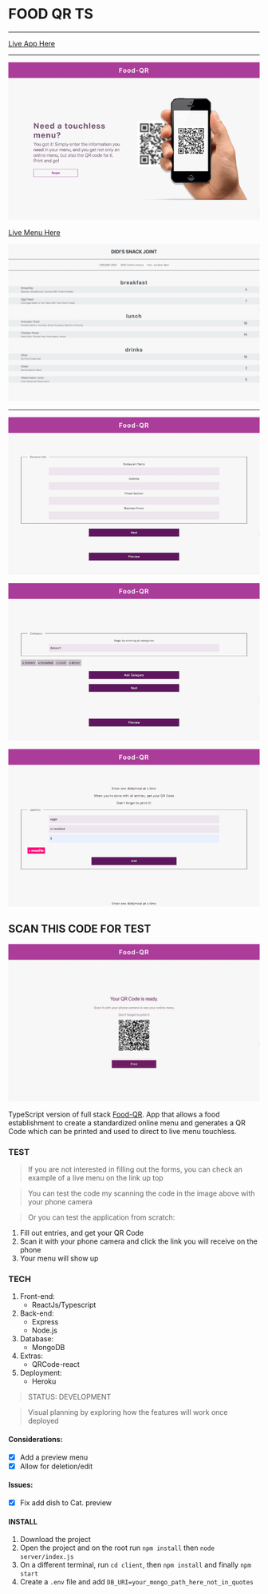 # FOOD QR TS

---

[Live App Here](https://food-qr-ts.herokuapp.com/)

---

![Img of live app](home.png)

[Live Menu Here](https://food-qr.herokuapp.com/restaurants/62c237a57755faca5964cf0a)

![Img of live menu](https://raw.githubusercontent.com/Medic1111/FOOD-QR/main/client/src/assets/menu.png)

---

![Img of gen info form](2.png)

![Img of cat info form](3.png)

![Img of dishes info form](4.png)

## SCAN THIS CODE FOR TEST

![Code to scan](https://raw.githubusercontent.com/Medic1111/FOOD-QR/main/client/src/assets/code.png)

TypeScript version of full stack [Food-QR](https://github.com/Medic1111/FOOD-QR). App that allows a food establishment to create a standardized online menu and generates a QR Code which can be printed and used to direct to live menu touchless.

### TEST

> If you are not interested in filling out the forms, you can check an example of a live menu on the link up top

> You can test the code my scanning the code in the image above with your phone camera

> Or you can test the application from scratch:

1. Fill out entries, and get your QR Code
2. Scan it with your phone camera and click the link you will receive on the phone
3. Your menu will show up

### TECH

1. Front-end:
   - ReactJs/Typescript
2. Back-end:
   - Express
   - Node.js
3. Database:
   - MongoDB
4. Extras:
   - QRCode-react
5. Deployment:
   - Heroku

> STATUS: DEVELOPMENT

> Visual planning by exploring how the features will work once deployed

#### Considerations:

- [x] Add a preview menu
- [x] Allow for deletion/edit

#### Issues:

- [x] Fix add dish to Cat. preview

#### INSTALL

1. Download the project
2. Open the project and on the root run `npm install` then `node server/index.js`
3. On a different terminal, run `cd client`, then `npm install` and finally `npm start`
4. Create a `.env` file and add `DB_URI=your_mongo_path_here_not_in_quotes`
